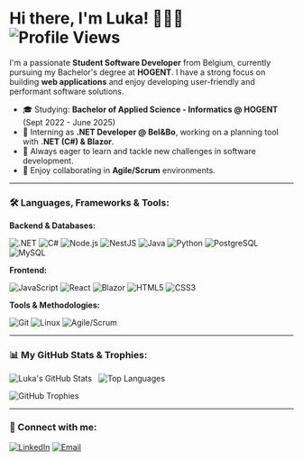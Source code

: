 # Hi there, I'm Luka! 👋🇧🇪 ![Profile Views](https://komarev.com/ghpvc/?username=LukaDeserranno&color=blueviolet&style=for-the-badge)

I'm a passionate **Student Software Developer** from Belgium, currently pursuing my Bachelor's degree at **HOGENT**.
I have a strong focus on building **web applications** and enjoy developing user-friendly and performant software solutions.

* 🎓 Studying: **Bachelor of Applied Science - Informatics @ HOGENT** (Sept 2022 - June 2025)
* 🔭 Interning as **.NET Developer @ Bel&Bo**, working on a planning tool with **.NET (C#) & Blazor**.
* 🌱 Always eager to learn and tackle new challenges in software development.
* 🤝 Enjoy collaborating in **Agile/Scrum** environments.



---

### 🛠️ Languages, Frameworks & Tools:

**Backend & Databases:**

<p align="left">
  <img src="https://img.shields.io/badge/.NET-512BD4?style=for-the-badge&logo=dotnet&logoColor=white" alt=".NET"/>
  <img src="https://img.shields.io/badge/C%23-239120?style=for-the-badge&logo=c-sharp&logoColor=white" alt="C#"/>
  <img src="https://img.shields.io/badge/Node.js-339933?style=for-the-badge&logo=nodedotjs&logoColor=white" alt="Node.js"/>
  <img src="https://img.shields.io/badge/NestJS-E0234E?style=for-the-badge&logo=nestjs&logoColor=white" alt="NestJS"/>
  <img src="https://img.shields.io/badge/Java-ED8B00?style=for-the-badge&logo=openjdk&logoColor=white" alt="Java"/>
  <img src="https://img.shields.io/badge/Python-3776AB?style=for-the-badge&logo=python&logoColor=white" alt="Python"/>
  <img src="https://img.shields.io/badge/PostgreSQL-4169E1?style=for-the-badge&logo=postgresql&logoColor=white" alt="PostgreSQL"/>
  <img src="https://img.shields.io/badge/MySQL-4479A1?style=for-the-badge&logo=mysql&logoColor=white" alt="MySQL"/>
</p>

**Frontend:**

<p align="left">
  <img src="https://img.shields.io/badge/JavaScript-F7DF1E?style=for-the-badge&logo=javascript&logoColor=black" alt="JavaScript"/>
  <img src="https://img.shields.io/badge/React-61DAFB?style=for-the-badge&logo=react&logoColor=black" alt="React"/>
  <img src="https://img.shields.io/badge/Blazor-512BD4?style=for-the-badge&logo=blazor&logoColor=white" alt="Blazor"/>
  <img src="https://img.shields.io/badge/HTML5-E34F26?style=for-the-badge&logo=html5&logoColor=white" alt="HTML5"/>
  <img src="https://img.shields.io/badge/CSS3-1572B6?style=for-the-badge&logo=css3&logoColor=white" alt="CSS3"/>
</p>

**Tools & Methodologies:**

<p align="left">
  <img src="https://img.shields.io/badge/Git-F05032?style=for-the-badge&logo=git&logoColor=white" alt="Git"/>
  <img src="https://img.shields.io/badge/Linux-FCC624?style=for-the-badge&logo=linux&logoColor=black" alt="Linux"/>
  <img src="https://img.shields.io/badge/Agile/Scrum-0096D6?style=for-the-badge&logo=jira&logoColor=white" alt="Agile/Scrum"/>
</p>

---

### 📊 My GitHub Stats & Trophies:

<p align="left">
  <img src="https://github-readme-stats.vercel.app/api?username=LukaDeserranno&show_icons=true&theme=radical&rank_icon=github" alt="Luka's GitHub Stats"/>&nbsp;&nbsp;
  <img src="https://github-readme-stats.vercel.app/api/top-langs/?username=LukaDeserranno&layout=compact&theme=radical" alt="Top Languages"/>
</p>
<p align="left">
  <img src="https://github-profile-trophy.vercel.app/?username=LukaDeserranno&theme=radical&row=1&column=7&margin-w=15&margin-h=15" alt="GitHub Trophies"/>
</p>

---

### 🔗 Connect with me:

<p align="left">
  <a href="https://www.linkedin.com/in/luka-deserranno-6bb029279" target="_blank"><img src="https://img.shields.io/badge/LinkedIn-%230A66C2?style=for-the-badge&logo=linkedin&logoColor=white" alt="LinkedIn"></a>
  <a href="mailto:luka.deserranno@outlook.com"><img src="https://img.shields.io/badge/Email-0078D4?style=for-the-badge&logo=microsoft-outlook&logoColor=white" alt="Email"></a>
</p>

